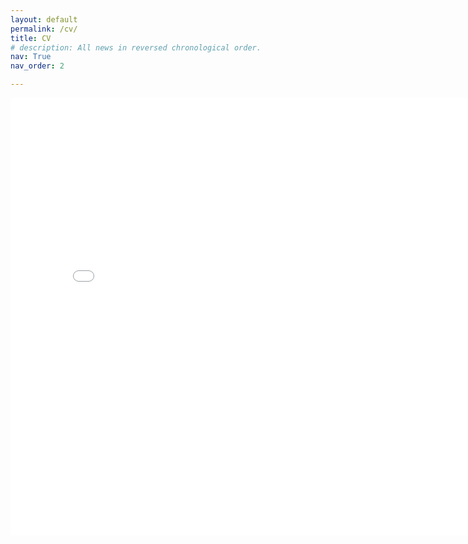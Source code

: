 ```yaml
---
layout: default
permalink: /cv/
title: CV
# description: All news in reversed chronological order.
nav: True
nav_order: 2

---
```

<div style="text-align: center;">
    <embed src="../assets/pdf/Atharva_Kulkarni_CV-long.pdf" type="application/pdf" width="800" height="700" >
</div>
